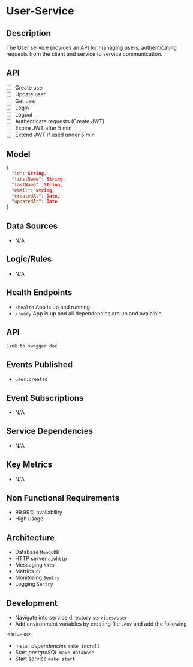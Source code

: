 # User-Service

## Description

The User service provides an API for managing users, authenticating requests from the client and service to service communication.

## API

- [ ] Create user
- [ ] Update user
- [ ] Get user
- [ ] Login
- [ ] Logout
- [ ] Authenticate requests (Create JWT)
- [ ] Expire JWT after 5 min
- [ ] Extend JWT if used under 5 min

## Model

```json
{
  "id": String,
  "firstName": String,
  "lastName": String,
  "email": String,
  "createdAt": Date,
  "updatedAt": Date
}
```

## Data Sources

- N/A

## Logic/Rules

- N/A

## Health Endpoints

- `/health` App is up and running
- `/ready` App is up and all dependencies are up and avaialble

## API

`Link to swagger doc`

## Events Published

- `user.created`

## Event Subscriptions

- N/A

## Service Dependencies

- N/A

## Key Metrics

- N/A

## Non Functional Requirements

- 99.99% availability
- High usage

## Architecture

- Database `MongoDB`
- HTTP server `aiohttp`
- Messaging `Nats`
- Metrics `??`
- Monitoring `Sentry`
- Logging `Sentry`

## Development

- Navigate into service directory `services/user`
- Add environment variables by creating file `.env` and add the following

```
PORT=8082
```

- Install _dependencies_ `make install`
- Start _postgreSQL_ `make database`
- Start service `make start`
